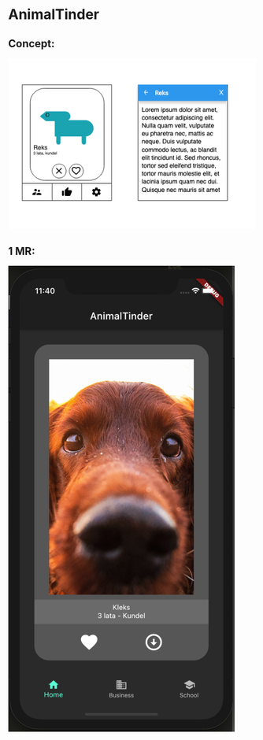 # AnimalTinder

<h2>Concept:</h2>
<img src="readme/concept.png">

<h2>1 MR:</h2>
<img src="readme/progressMR1.png">

